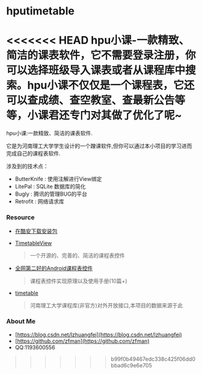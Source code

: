 # hputimetable

<<<<<<< HEAD
hpu小课-一款精致、简洁的课表软件，它不需要登录注册，你可以选择班级导入课表或者从课程库中搜索。hpu小课不仅仅是一个课程表，它还可以查成绩、查空教室、查最新公告等等，小课君还专门对其做了优化了呢~
=======
hpu小课:一款精致、简洁的课表软件.

它是为河南理工大学学生设计的一个蹭课软件,但你可以通过本小项目的学习进而完成自己的课程表软件.

涉及到的技术点：

- ButterKnife : 使用注解进行View绑定
- LitePal : SQLite 数据库的简化
- Bugly : 腾讯的管理BUG的平台
- Retrofit : 网络请求库

### Resource
- [在酷安下载安装包](https://www.coolapk.com/apk/com.zhuangfei.hputimetable)

- [TimetableView](https://github.com/zfman/hputimetable)
  > 一个开源的、完善的、简洁的课程表控件

- [全网第二好的Android课程表控件](https://blog.csdn.net/column/details/22816.html)
  > 课程表控件实现原理以及使用手册(10篇+)

- [timetable](https://github.com/zfman/api-demo/tree/master/timetable)
  > 河南理工大学课程库(非官方)对外开放接口,本项目的数据来源于此

### About Me
- [https://blog.csdn.net/lzhuangfei](https://blog.csdn.net/lzhuangfei)
- [https://github.com/zfman](https://github.com/zfman)
- QQ:1193600556
>>>>>>> b99f0b49467edc338c425f06dd0bbad6c9e6e705
